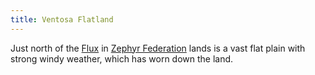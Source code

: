 ```yaml
---
title: Ventosa Flatland
---
```


Just north of the [Flux](flux) in [Zephyr Federation](zephyr) lands is a vast flat plain with strong windy weather, which has worn down the land.

